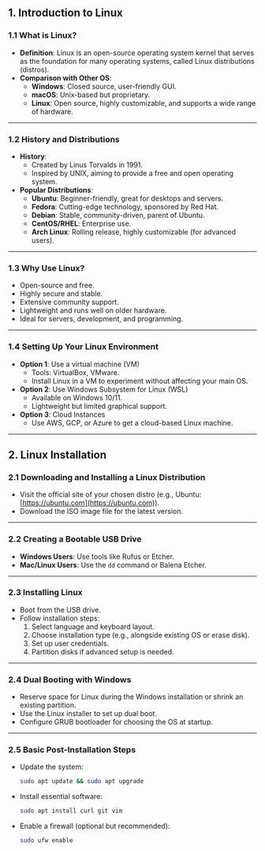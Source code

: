 ## **1. Introduction to Linux**

### **1.1 What is Linux?**
- **Definition**: Linux is an open-source operating system kernel that serves as the foundation for many operating systems, called Linux distributions (distros).
- **Comparison with Other OS**:  
  - **Windows**: Closed source, user-friendly GUI.
  - **macOS**: Unix-based but proprietary.
  - **Linux**: Open source, highly customizable, and supports a wide range of hardware.

---

### **1.2 History and Distributions**
- **History**:  
  - Created by Linus Torvalds in 1991.  
  - Inspired by UNIX, aiming to provide a free and open operating system.  
- **Popular Distributions**:  
  - **Ubuntu**: Beginner-friendly, great for desktops and servers.  
  - **Fedora**: Cutting-edge technology, sponsored by Red Hat.  
  - **Debian**: Stable, community-driven, parent of Ubuntu.  
  - **CentOS/RHEL**: Enterprise use.  
  - **Arch Linux**: Rolling release, highly customizable (for advanced users).  

---

### **1.3 Why Use Linux?**
- Open-source and free.
- Highly secure and stable.
- Extensive community support.
- Lightweight and runs well on older hardware.
- Ideal for servers, development, and programming.

---

### **1.4 Setting Up Your Linux Environment**
- **Option 1**: Use a virtual machine (VM)  
  - Tools: VirtualBox, VMware.  
  - Install Linux in a VM to experiment without affecting your main OS.  
- **Option 2**: Use Windows Subsystem for Linux (WSL)  
  - Available on Windows 10/11.  
  - Lightweight but limited graphical support.  
- **Option 3**: Cloud Instances  
  - Use AWS, GCP, or Azure to get a cloud-based Linux machine.

---

## **2. Linux Installation**

### **2.1 Downloading and Installing a Linux Distribution**
- Visit the official site of your chosen distro (e.g., Ubuntu: [https://ubuntu.com](https://ubuntu.com)).
- Download the ISO image file for the latest version.

---

### **2.2 Creating a Bootable USB Drive**
- **Windows Users**: Use tools like Rufus or Etcher.
- **Mac/Linux Users**: Use the `dd` command or Balena Etcher.

---

### **2.3 Installing Linux**
- Boot from the USB drive.
- Follow installation steps:  
  1. Select language and keyboard layout.  
  2. Choose installation type (e.g., alongside existing OS or erase disk).  
  3. Set up user credentials.  
  4. Partition disks if advanced setup is needed.

---

### **2.4 Dual Booting with Windows**
- Reserve space for Linux during the Windows installation or shrink an existing partition.
- Use the Linux installer to set up dual boot.
- Configure GRUB bootloader for choosing the OS at startup.

---

### **2.5 Basic Post-Installation Steps**
- Update the system:  
  ```bash
  sudo apt update && sudo apt upgrade
  ```  
- Install essential software:  
  ```bash
  sudo apt install curl git vim
  ```  
- Enable a firewall (optional but recommended):  
  ```bash
  sudo ufw enable
  ```

